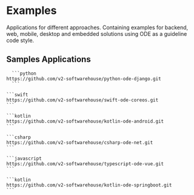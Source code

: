 <!-- ### Alerts

{% include alert.html type="info" title="Available in" content="All examples are available at https://github.com/v2-softwarehouse" %} -->

# Examples

Applications for different approaches. Containing examples for backend, web, mobile, desktop and embedded solutions using ODE as a guideline code style.


## Samples Applications
````{tab} Python with DJango
  ```python
https://github.com/v2-softwarehouse/python-ode-django.git
  ```
  ````
  ````{tab} Swift with CoreOS
  ```swift
https://github.com/v2-softwarehouse/swift-ode-coreos.git
  ```
  ````
  ````{tab} Kotlin with Jetpack
  ```kotlin
https://github.com/v2-softwarehouse/kotlin-ode-android.git
  ```
  ````
  ````{tab} C# with .NETCore
  ```csharp
https://github.com/v2-softwarehouse/csharp-ode-net.git
  ```
  ````
  ````{tab} TypeScript with Vue
  ```javascript
https://github.com/v2-softwarehouse/typescript-ode-vue.git
  ```
  ````
  ````{tab} Kotlin with Spring Boot
  ```kotlin
https://github.com/v2-softwarehouse/kotlin-ode-springboot.git
  ```
  ````